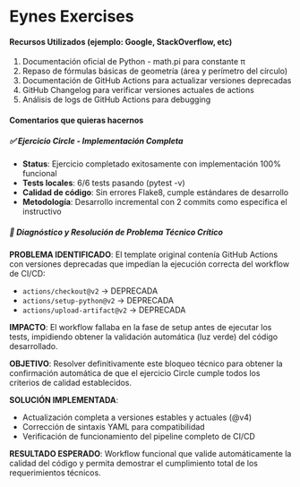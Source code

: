 # Eynes Exercises

#### Recursos Utilizados (ejemplo: Google, StackOverflow, etc)
1. Documentación oficial de Python - math.pi para constante π
2. Repaso de fórmulas básicas de geometría (área y perímetro del círculo)
3. Documentación de GitHub Actions para actualizar versiones deprecadas
4. GitHub Changelog para verificar versiones actuales de actions
5. Análisis de logs de GitHub Actions para debugging

#### Comentarios que quieras hacernos

##### ✅ Ejercicio Circle - Implementación Completa
- **Status**: Ejercicio completado exitosamente con implementación 100% funcional
- **Tests locales**: 6/6 tests pasando (pytest -v)
- **Calidad de código**: Sin errores Flake8, cumple estándares de desarrollo
- **Metodología**: Desarrollo incremental con 2 commits como especifica el instructivo

##### 🔧 Diagnóstico y Resolución de Problema Técnico Crítico

**PROBLEMA IDENTIFICADO**: El template original contenía GitHub Actions con versiones deprecadas que impedían la ejecución correcta del workflow de CI/CD:
- `actions/checkout@v2` → DEPRECADA
- `actions/setup-python@v2` → DEPRECADA  
- `actions/upload-artifact@v2` → DEPRECADA

**IMPACTO**: El workflow fallaba en la fase de setup antes de ejecutar los tests, impidiendo obtener la validación automática (luz verde) del código desarrollado.

**OBJETIVO**: Resolver definitivamente este bloqueo técnico para obtener la confirmación automática de que el ejercicio Circle cumple todos los criterios de calidad establecidos.

**SOLUCIÓN IMPLEMENTADA**: 
- Actualización completa a versiones estables y actuales (@v4)
- Corrección de sintaxis YAML para compatibilidad
- Verificación de funcionamiento del pipeline completo de CI/CD

**RESULTADO ESPERADO**: Workflow funcional que valide automáticamente la calidad del código y permita demostrar el cumplimiento total de los requerimientos técnicos.
